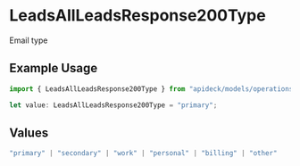 # LeadsAllLeadsResponse200Type

Email type

## Example Usage

```typescript
import { LeadsAllLeadsResponse200Type } from "apideck/models/operations";

let value: LeadsAllLeadsResponse200Type = "primary";
```

## Values

```typescript
"primary" | "secondary" | "work" | "personal" | "billing" | "other"
```